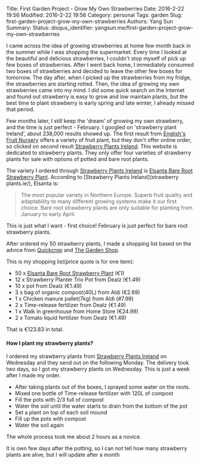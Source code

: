Title: First Garden Project - Grow My Own Strawberries
Date: 2016-2-22 19:56
Modified: 2016-2-22 19:56
Category: personal
Tags: garden
Slug: first-garden-project-grow-my-own-strawberries
Authors: Yang Sun
Summary:
Status:
disqus_identifier: yangsun.me/first-garden-project-grow-my-own-strawberries

I came across the idea of growing strawberries at home few month back in the summer while I was shopping the supermarket. Every time I looked at the beautiful and delicious strawberries, I couldn't stop myself of pick up few boxes of strawberries. After I went back home, I immediately consumed two boxes of strawberries and decided to leave the other few boxes for tomorrow. The day after, when I picked up the strawberries from my fridge, the strawberries are starting rotted. Then, the idea of growing my own strawberries came into my mind. I did some quick search on the Internet and found out strawberry is easy to grow and low maintain plants, but the best time to plant strawberry is early spring and late winter, I already missed that period.

Few months later, I still keep the 'dream' of growing my own strawberry, and the time is just perfect - February. I googled on 'strawberry plant Ireland', about 238,000 results showed up. The first result from [English's Fruit Nursery](www.englishsfruitnursery.ie/strawberries_plants_for_sale/) offers a variety of fruit plant, but they don't offer online order, so clicked on second result [Strawberry Plants Ireland](strawberryplants.ie). This website is dedicated to strawberry plants. They only offer four varieties of strawberry plants for sale with options of  potted and bare root plants.

The variety I ordered through [Strawberry Plants Ireland](strawberryplants.ie/) is [Elsanta Bare Root Strawberry Plant](http://strawberryplants.ie/bare-root-plants/elsanta-bare-root-strawberry-plant). According to [Strawberry Plants Ireland](strawberry plants.ie/), Elsanta is:
>The most popular variety in Northern Europe. Superb fruit quality and adaptability to many different growing systems make it our first choice.
>Bare root strawberry plants are only suitable for planting from January to early April.

This is just what I want - first choice! February is just perfect for bare root strawberry plants. 

After ordered my 50 strawberry plants, I made a shopping list based on the advice from [Quickcrop](https://www.quickcrop.ie/learning/plant/strawberry) and [The Garden Shop](http://www.thegardenshop.ie/how-to-grow-strawberries/).

This is my shopping list(price quote is for one item):

* 50 x [Elsanta Bare Root Strawberry Plant](http://strawberryplants.ie/bare-root-plants/elsanta-bare-root-strawberry-plant) (€1)
* 12 x Strawberry Planter Trio Pot from Dealz (€1.49)
* 10 x pot from Dealz (€1.49)
* 3 x bag of organic compost(40L) from Aldi (€2.69)
* 1 x Chicken manure pallet(7kg) from Aldi (#7.99)
* 2 x Time-release fertilizer from Dealz (€1.49)
* 1 x Walk in greenhouse from Home Store (€24.99)
* 2 x Tomato liquid fertilizer from Dealz (€1.49)

That is €123.83 in total.

#### How I plant my strawberry plants?

I ordered my strawberry plants from [Strawberry Plants Ireland](strawberryplants.ie/) on Wednesday and they send out on the following Monday. The delivery took two days, so I got my strawberry plants on Wednesday. This is just a week after I made my order.

* After taking plants out of the boxes, I sprayed some water on the roots. 
* Mixed one bottle of Time-release fertilizer with 120L of compost
* Fill the pots with 2/3 full of compost
* Water the soil until the water starts to drain from the bottom of the pot
* Set a plant on top of each soil mound
* Fill up the pots with compost
* Water the soil again

The whole process took me about 2 hours as a novice.

It is own few days after the potting, so I can not tell how many strawberry plants are alive, but I will update after a month